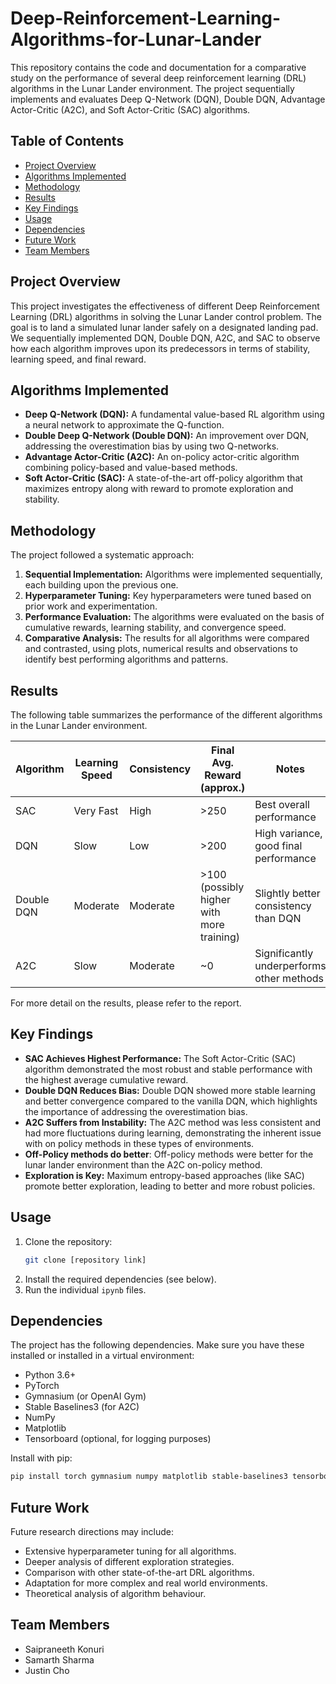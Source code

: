 # Deep-Reinforcement-Learning-Algorithms-for-Lunar-Lander

This repository contains the code and documentation for a comparative study on the performance of several deep reinforcement learning (DRL) algorithms in the Lunar Lander environment. The project sequentially implements and evaluates Deep Q-Network (DQN), Double DQN, Advantage Actor-Critic (A2C), and Soft Actor-Critic (SAC) algorithms.

## Table of Contents

- [Project Overview](#project-overview)
- [Algorithms Implemented](#algorithms-implemented)
- [Methodology](#methodology)
- [Results](#results)
- [Key Findings](#key-findings)
- [Usage](#usage)
- [Dependencies](#dependencies)
- [Future Work](#future-work)
- [Team Members](#team-members)


## Project Overview

This project investigates the effectiveness of different Deep Reinforcement Learning (DRL) algorithms in solving the Lunar Lander control problem. The goal is to land a simulated lunar lander safely on a designated landing pad. We sequentially implemented DQN, Double DQN, A2C, and SAC to observe how each algorithm improves upon its predecessors in terms of stability, learning speed, and final reward.

## Algorithms Implemented

- **Deep Q-Network (DQN):** A fundamental value-based RL algorithm using a neural network to approximate the Q-function.
- **Double Deep Q-Network (Double DQN):** An improvement over DQN, addressing the overestimation bias by using two Q-networks.
- **Advantage Actor-Critic (A2C):** An on-policy actor-critic algorithm combining policy-based and value-based methods.
- **Soft Actor-Critic (SAC):** A state-of-the-art off-policy algorithm that maximizes entropy along with reward to promote exploration and stability.

## Methodology

The project followed a systematic approach:

1.  **Sequential Implementation:** Algorithms were implemented sequentially, each building upon the previous one.
2.  **Hyperparameter Tuning:** Key hyperparameters were tuned based on prior work and experimentation.
3.  **Performance Evaluation:** The algorithms were evaluated on the basis of cumulative rewards, learning stability, and convergence speed.
4. **Comparative Analysis:** The results for all algorithms were compared and contrasted, using plots, numerical results and observations to identify best performing algorithms and patterns.

## Results

The following table summarizes the performance of the different algorithms in the Lunar Lander environment.

| Algorithm       | Learning Speed | Consistency | Final Avg. Reward (approx.) | Notes                                           |
|-----------------|--------------------|-------------|------------------------------|-------------------------------------------------|
| SAC             | Very Fast         | High         | >250                          | Best overall performance                        |
| DQN             | Slow               | Low          | >200                          | High variance, good final performance           |
| Double DQN      | Moderate          | Moderate     | >100 (possibly higher with more training) | Slightly better consistency than DQN            |
| A2C    | Slow               | Moderate     | ~0                             | Significantly underperforms other methods       |

For more detail on the results, please refer to the report.

## Key Findings

-   **SAC Achieves Highest Performance:** The Soft Actor-Critic (SAC) algorithm demonstrated the most robust and stable performance with the highest average cumulative reward.
-   **Double DQN Reduces Bias:** Double DQN showed more stable learning and better convergence compared to the vanilla DQN, which highlights the importance of addressing the overestimation bias.
-   **A2C Suffers from Instability:** The A2C method was less consistent and had more fluctuations during learning, demonstrating the inherent issue with on policy methods in these types of environments.
-   **Off-Policy methods do better**: Off-policy methods were better for the lunar lander environment than the A2C on-policy method.
-   **Exploration is Key:** Maximum entropy-based approaches (like SAC) promote better exploration, leading to better and more robust policies.


## Usage

1.  Clone the repository:
    ```bash
    git clone [repository link]
    ```
2.  Install the required dependencies (see below).
3.  Run the individual `ipynb` files.

## Dependencies

The project has the following dependencies. Make sure you have these installed or installed in a virtual environment:

-   Python 3.6+
-   PyTorch
-   Gymnasium (or OpenAI Gym)
-   Stable Baselines3 (for A2C)
-   NumPy
-   Matplotlib
-   Tensorboard (optional, for logging purposes)

Install with pip:

```bash
pip install torch gymnasium numpy matplotlib stable-baselines3 tensorboard
```

## Future Work

Future research directions may include:

*   Extensive hyperparameter tuning for all algorithms.
*   Deeper analysis of different exploration strategies.
*   Comparison with other state-of-the-art DRL algorithms.
*   Adaptation for more complex and real world environments.
*   Theoretical analysis of algorithm behaviour.

## Team Members

*   Saipraneeth Konuri
*   Samarth Sharma
*   Justin Cho


